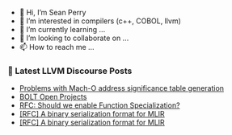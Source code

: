 - 👋 Hi, I’m Sean Perry
- 👀 I’m interested in compilers (c++, COBOL, llvm)
- 🌱 I’m currently learning ...
- 💞️ I’m looking to collaborate on ...
- 📫 How to reach me ...

<!---
s66perry/s66perry is a ✨ special ✨ repository because its `README.md` (this file) appears on your GitHub profile.
You can click the Preview link to take a look at your changes.
--->
### 📕 Latest LLVM Discourse Posts

<!-- DISCOURSE-LLVM:START -->
- [Problems with Mach-O address significance table generation](https://discourse.llvm.org/t/problems-with-mach-o-address-significance-table-generation/63392#post_14)
- [BOLT Open Projects](https://discourse.llvm.org/t/bolt-open-projects/61857#post_5)
- [RFC: Should we enable Function Specialization?](https://discourse.llvm.org/t/rfc-should-we-enable-function-specialization/61518#post_18)
- [[RFC] A binary serialization format for MLIR](https://discourse.llvm.org/t/rfc-a-binary-serialization-format-for-mlir/63518#post_7)
- [[RFC] A binary serialization format for MLIR](https://discourse.llvm.org/t/rfc-a-binary-serialization-format-for-mlir/63518#post_6)
<!-- DISCOURSE-LLVM:END -->
